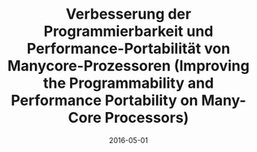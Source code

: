 ---
label: B2
title: "Verbesserung der Programmierbarkeit und Performance-Portabilität von Manycore-Prozessoren (Improving the Programmability and Performance Portability on Many-Core Processors)"
collection: publications
type: "Book Chapter"
date: 2016-05-01
authors: "Michel Steuwer"
short-venue: GI-DIS
venue: "Ausgezeichnete Informatikdissertationen (Distinguished Disserations in Informatics) 2015"
venue-url: "https://subs.emis.de/LNI/Dissertation/Dissertation16/article11.html"
proceedings: "Ausgezeichnete Informatikdissertationen (Distinguished Disserations in Informatics) 2015"
paperurl: '/files/publications/2016/GIDIS-2015.pdf'
dblp: 'conf/gi/Steuwer15'
google-scholar-url: "https://scholar.google.co.uk/citations?view_op=view_citation&hl=en&user=XdXJRZEAAAAJ&cstart=20&citation_for_view=XdXJRZEAAAAJ:_kc_bZDykSQC"
projects: ['SkelCL', 'Lift']
---
